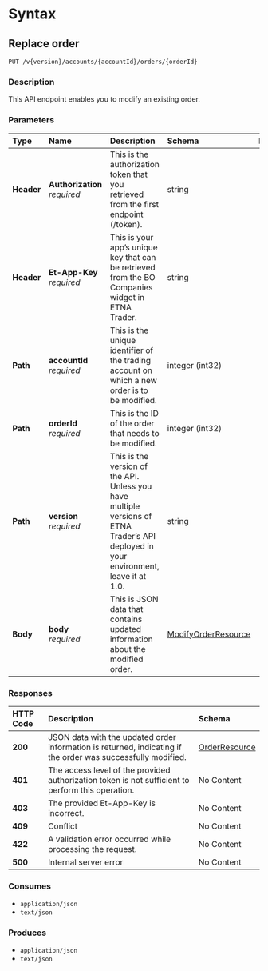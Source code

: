 # Syntax

## Replace order

```text
PUT /v{version}/accounts/{accountId}/orders/{orderId}
```

### Description

This API endpoint enables you to modify an existing order.

### Parameters

| Type | Name | Description | Schema | Default |
| :--- | :--- | :--- | :--- | :--- |
| **Header** | **Authorization**   _required_ | This is the authorization token that you retrieved from the first endpoint \(/token\). | string |  |
| **Header** | **Et-App-Key**   _required_ | This is your app’s unique key that can be retrieved from the BO Companies widget in ETNA Trader. | string |  |
| **Path** | **accountId**   _required_ | This is the unique identifier of the trading account on which a new order is to be modified. | integer \(int32\) |  |
| **Path** | **orderId**   _required_ | This is the ID of the order that needs to be modified. | integer \(int32\) |  |
| **Path** | **version**   _required_ | This is the version of the API. Unless you have multiple versions of ETNA Trader’s API deployed in your environment, leave it at 1.0. | string | `"1"` |
| **Body** | **body**   _required_ | This is JSON data that contains updated information about the modified order. | [ModifyOrderResource](orders_replaceorder.md#modifyorderresource) |  |

### Responses

| HTTP Code | Description | Schema |
| :--- | :--- | :--- |
| **200** | JSON data with the updated order information is returned, indicating if the order was successfully modified. | [OrderResource](orders_replaceorder.md#orderresource) |
| **401** | The access level of the provided authorization token is not sufficient to perform this operation. | No Content |
| **403** | The provided Et-App-Key is incorrect. | No Content |
| **409** | Conflict | No Content |
| **422** | A validation error occurred while processing the request. | No Content |
| **500** | Internal server error | No Content |

### Consumes

* `application/json`
* `text/json`

### Produces

* `application/json`
* `text/json`

